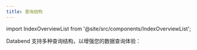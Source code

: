 ```yaml
---
title: 查询结构
---
```


import IndexOverviewList from '@site/src/components/IndexOverviewList';

Databend 支持多种查询结构，以增强您的数据查询体验：

<IndexOverviewList />
